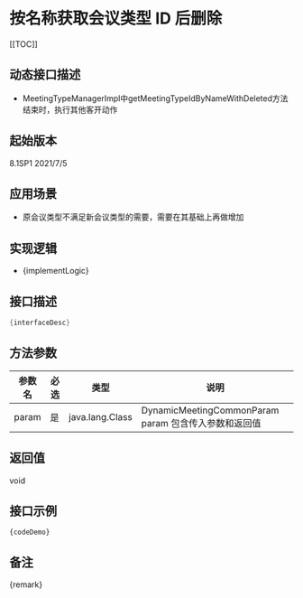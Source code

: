 # 按名称获取会议类型 ID 后删除 

[[TOC]]

## 动态接口描述

- MeetingTypeManagerImpl中getMeetingTypeIdByNameWithDeleted方法结束时，执行其他客开动作

## 起始版本
8.1SP1
2021/7/5

## 应用场景
- 原会议类型不满足新会议类型的需要，需要在其基础上再做增加

## 实现逻辑
- {implementLogic}

## 接口描述
```java
{interfaceDesc}
```
## 方法参数
 参数名 | 必选 | 类型 | 说明 
--- |---|--- |--- 
param|是|java.lang.Class|DynamicMeetingCommonParam param 包含传入参数和返回值


## 返回值
void


## 接口示例
```
{codeDemo}
```

## 备注
{remark}
